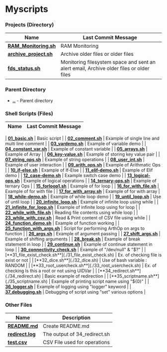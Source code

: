 # Myscripts

### Projects (Directory)

| Name                                           | Last Commit Message                                                                     |
| ---------------------------------------------- | --------------------------------------------------------------------------------------- |
| [**RAM_Monitoring.sh**](./RAM_Monitoring.sh)   | RAM Monitoring                                                                          |
| [**archive_project.sh**](./archive_project.sh) | Archive older files or older files                                                      |
| [**fds_status.sh**](./fds_status.sh)           | Monitoring filesystem space and sent an alert email, Archive older files or older files |

### Parent Directory

- [**..**](./) - Parent directory

### Shell Scripts (Files)

| Name | Last Commit Message |
| ---- | ------------------- |

| [**01_basic.sh**](./01_basic.sh) | Basic script |
| [**02_comment.sh**](./02_comment.sh) | Example of single line and multi line comment |
| [**03_vardemo.sh**](./03_vardemo.sh) | Example of variable demo |
| [**04_constant_var.sh**](./04_constant_var.sh) | Example of constant variable |
| [**05_arrays.sh**](./05_arrays.sh) | Example of Array |
| [**06_key-value.sh**](./06_key-value.sh) | Example of storing key value pair |
| [**07_string_ops.sh**](./07_string_ops.sh) | Example of string operations |
| [**08_user_int.sh**](./08_user_int.sh) | Example of user interaction |
| [**09_arith_ops.sh**](./09_arith_ops.sh) | Example of Arithmatic Ops |
| [**10_if-else.sh**](./10_if-else.sh) | Example of If-Else |
| [**11_elif-demo.sh**](./11_elif-demo.sh) | Example of Elif demo |
| [**12_case-demo.sh**](./12_case-demo.sh) | Example switch case demo |
| [**13_logical-ops.sh**](./13_logical-ops.sh) | Example of logical operations |
| [**14_ternary-ops.sh**](./14_ternary-ops.sh) | Example of ternary Ops |
| [**15_forloop1.sh**](./15_forloop1.sh) | Example of for loop |
| [**16_for_with_file.sh**](./16_for_with_file.sh) | Example of for with file |
| [**17_for_with_array.sh**](./17_for_with_array.sh) | Example of for with array |
| [**18_while-demo.sh**](./18_while-demo.sh) | Example of while loop demo |
| [**19_until_loop.sh**](./19_until_loop.sh) | Use of until loop |
| [**20_infinite_loop.sh**](./20_infinite_loop.sh) | Example of infinite loop using while |
| [**21_infinite_for_loop.sh**](./21_infinite_for_loop.sh) | Example of infinite loop using for loop |
| [**22_while_with_file.sh**](./22_while_with_file.sh) | Reading file contents using while loop |
| [**23_while_with_csv.sh**](./23_while_with_csv.sh) | Read & Print content of CSV file using while |
| [**24_function_demo.sh**](./24_function_demo.sh) | Example of function working |
| [**25_function_with_args.sh**](./25_function_with_args.sh) | Script for performing ArthOp on args to function |
| [**26_args.sh**](./26_args.sh) | Example of argument passing |
| [**27_shift_args.sh**](./27_shift_args.sh) | Example of shifting arguments |
| [**28_break.sh**](./28_break.sh) | Example of break statement in loop |
| [**29_continue.sh**](./29_continue.sh) | Example of continue statement in loop |
| [**30_connectivity_check.sh**](./30_connectivity_check.sh) | Example of "/dev/null" & "$?"                                                           |
| [**31_file_exist_check.sh**](./31_file_exist_check.sh)     | Ex. of checking file is exist or not                                                    |
| [**32_dice.sh**](./32_dice.sh)                             | Use of bash variable : RANDOM                                                           |
| [**33_root_usercheck.sh**](./33_root_usercheck.sh)         | Ex. of checking Is this a root or not using UIDVar                                      |
| [**34_redirect.sh**](./34_redirect.sh)                     | Basic example of redirection                                                            |
| [**35_scriptname.sh**](./35_scriptname.sh)                 | Example of printing script name using "${0}" |
| [**36_logger.sh**](./36_logger.sh) | Example of logging using "logger" keyword |
| [**37_debugging.sh**](./37_debugging.sh) | Debugging of script using "set" various options |

### Other Files

| Name                               | Description                  |
| ---------------------------------- | ---------------------------- |
| [**README.md**](./README.md)       | Create README.md             |
| [**redirect.log**](./redirect.log) | The output of 34_redirect.sh |
| [**test.csv**](./test.csv)         | CSV File used for operations |
